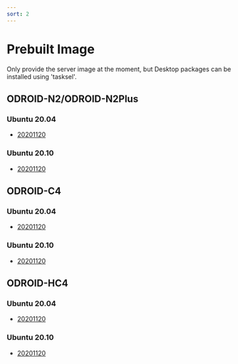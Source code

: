 ```yaml
---
sort: 2
---
```


# Prebuilt Image

Only provide the server image at the moment, but Desktop packages can be
installed using 'tasksel'.

## ODROID-N2/ODROID-N2Plus

### Ubuntu 20.04
* [20201120](https://bit.ly/3nGq3LL)

### Ubuntu 20.10
* [20201120](https://bit.ly/3ff4DTa)

## ODROID-C4

### Ubuntu 20.04
* [20201120](https://bit.ly/3kMLwAP)

### Ubuntu 20.10
* [20201120](https://bit.ly/3pN09YM)

## ODROID-HC4
### Ubuntu 20.04
* [20201120](https://bit.ly/3799CRR)

### Ubuntu 20.10
* [20201120](https://bit.ly/3pNlK3q)
